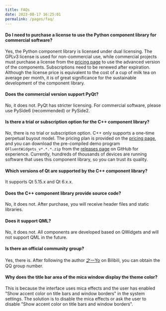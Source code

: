 ```yaml
---
title: FAQs
date: 2023-08-17 16:25:01
permalink: /pages/faq/
---
```


#### Do I need to purchase a license to use the Python component library for commercial software?

Yes, the Python component library is licensed under dual licensing. The GPLv3 license is used for non-commercial use, while commercial projects must purchase a license from the [pricing page](/zh/price) to use the advanced version of the components. Subscriptions need to be renewed after expiration. Although the license price is equivalent to the cost of a cup of milk tea on average per month, it is of great significance for the sustainable development of the component library.

#### Does the commercial version support PyQt?

No, it does not. PyQt has stricter licensing. For commercial software, please use PySide6 (recommended) or PySide2.

#### Is there a trial or subscription option for the C++ component library?

No, there is no trial or subscription option. C++ only supports a one-time perpetual buyout model. The pricing plan is provided on the [pricing page](/zh/price), and you can download the pre-compiled demo program `QFluentWidgets_v*.*.*.zip` from the [releases page](https://github.com/zhiyiYo/PyQt-Fluent-Widgets/releases) on GitHub for experience. Currently, hundreds of thousands of devices are running software that uses this component library, so you can trust its quality.

#### Which versions of Qt are supported by the C++ component library?

It supports Qt 5.15.x and Qt 6.x.x.

#### Does the C++ component library provide source code?

No, it does not. After purchase, you will receive header files and static libraries.

#### Does it support QML?

No, it does not. All components are developed based on QWidgets and will not support QML in the future.

#### Is there an official community group?

Yes, there is. After following the author [之一Yo](https://space.bilibili.com/471587058) on Bilibili, you can obtain the QQ group number.

#### Why does the title bar area of the mica window display the theme color?

This is because the interface uses mica effects and the user has enabled "Show accent color on title bars and window borders" in the system settings. The solution is to disable the mica effects or ask the user to disable "Show accent color on title bars and window borders".